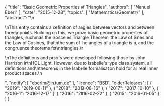 {
    "title": "Basic Geometric Properties of Triangles",
    "authors": [
        "Manuel Eberl"
    ],
    "date": "2015-12-28",
    "topics": [
        "Mathematics/Geometry"
    ],
    "abstract": "\n<p>\nThis entry contains a definition of angles between vectors and between three\npoints. Building on this, we prove basic geometric properties of triangles, such\nas the Isosceles Triangle Theorem, the Law of Sines and the Law of Cosines, that\nthe sum of the angles of a triangle is π, and the congruence theorems for\ntriangles.\n</p><p>\nThe definitions and proofs were developed following those by John Harrison in\nHOL Light. However, due to Isabelle's type class system, all definitions and\ntheorems in the Isabelle formalisation hold for all real inner product spaces.\n</p>",
    "notify": [
        "eberlm@in.tum.de"
    ],
    "licence": "BSD",
    "olderReleases": [
        {
            "2019": "2019-06-11"
        },
        {
            "2018": "2018-08-16"
        },
        {
            "2017": "2017-10-10"
        },
        {
            "2016-1": "2016-12-17"
        },
        {
            "2016": "2016-02-22"
        },
        {
            "2015": "2016-01-05"
        }
    ]
}